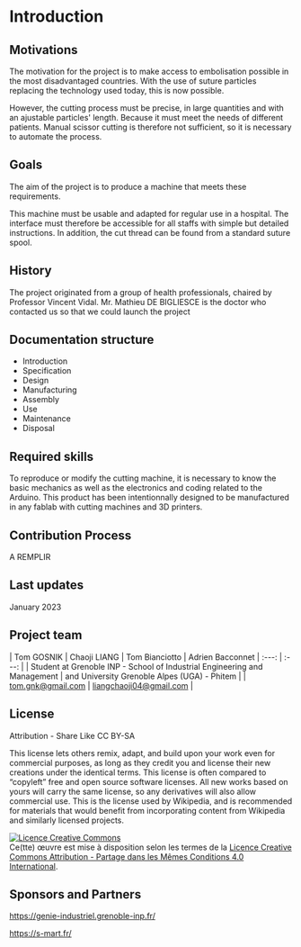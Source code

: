 # Introduction

## Motivations

The motivation for the project is to make access to embolisation possible in the most disadvantaged countries.
With the use of suture particles replacing the technology used today, this is now possible.

However, the cutting process must be precise, in large quantities and with an ajustable particles' length. Because it must meet the needs of different patients.
Manual scissor cutting is therefore not sufficient, so it is necessary to automate the process. 

## Goals

The aim of the project is to produce a machine that meets these requirements. 

This machine must be usable and adapted for regular use in a hospital. 
The interface must therefore be accessible for all staffs with simple but detailed instructions.
In addition, the cut thread can be found from a standard suture spool.

## History

The project originated from a group of health professionals, chaired by Professor Vincent Vidal.
Mr. Mathieu DE BIGLIESCE is the doctor who contacted us so that we could launch the project

## Documentation structure

- Introduction
- Specification
- Design 
- Manufacturing
- Assembly
- Use
- Maintenance
- Disposal

## Required skills

To reproduce or modify the cutting machine, it is necessary to know the basic mechanics as well as the electronics and coding related to the Arduino. This product has been intentionnally designed to be manufactured in any fablab with cutting machines and 3D printers.

## Contribution Process

A REMPLIR

## Last updates 

January 2023

## Project team

| Tom GOSNIK | Chaoji LIANG | Tom Bianciotto | Adrien Bacconnet
| :---: | :---: |
| Student at Grenoble INP - School of Industrial Engineering and Management | and University Grenoble Alpes (UGA) - Phitem |
| tom.gnk@gmail.com | liangchaoji04@gmail.com |

## License
Attribution - Share Like
CC BY-SA

This license lets others remix, adapt, and build upon your work even for commercial purposes, as long as they credit you and license their new creations under the identical terms. This license is often compared to “copyleft” free and open source software licenses. All new works based on yours will carry the same license, so any derivatives will also allow commercial use. This is the license used by Wikipedia, and is recommended for materials that would benefit from incorporating content from Wikipedia and similarly licensed projects.


<a rel="license" href="http://creativecommons.org/licenses/by-sa/4.0/"><img alt="Licence Creative Commons" style="border-width:0" src="https://i.creativecommons.org/l/by-sa/4.0/88x31.png" /></a><br />Ce(tte) œuvre est mise à disposition selon les termes de la <a rel="license" href="http://creativecommons.org/licenses/by-sa/4.0/">Licence Creative Commons Attribution -  Partage dans les Mêmes Conditions 4.0 International</a>.

## Sponsors and Partners

https://genie-industriel.grenoble-inp.fr/

https://s-mart.fr/

